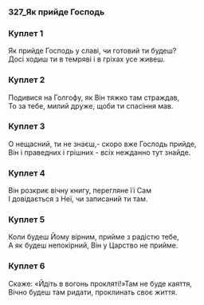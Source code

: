 ### 327_Як прийде Господь
### Куплет 1
Як прийде Господь у славі, чи готовий ти будеш?<br/>Досі ходиш ти в темряві і в гріхах усе живеш.
### Куплет 2
Подивися на Голгофу, як Він тяжко там страждав,<br/>То за тебе, милий друже, щоби ти спасіння мав.
### Куплет 3
О нещасний, ти не знаєш,- скоро вже Гослодь прийде,<br/>Він і праведних і грішних - всіх нежданно тут знайде.
### Куплет 4
Він розкриє вічну книгу, перегляне її Сам<br/>І довідається з Неї, чи записаний ти там.
### Куплет 5
Коли будеш Йому вірним, прийме з радістю тебе,<br/>А як будеш непокірний, Він у Царство не прийме.
### Куплет 6
Скаже: «Йдіть в вогонь прокляті!»Там не буде каяття,<br/>Вічно будеш там ридати, проклинать своє життя.
